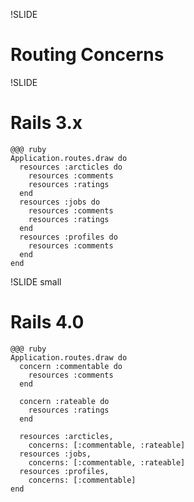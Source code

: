 !SLIDE
# Routing Concerns

!SLIDE
# Rails 3.x

    @@@ ruby
    Application.routes.draw do
      resources :arcticles do
        resources :comments
        resources :ratings
      end
      resources :jobs do
        resources :comments
        resources :ratings
      end
      resources :profiles do
        resources :comments
      end
    end

!SLIDE small
# Rails 4.0

    @@@ ruby
    Application.routes.draw do
      concern :commentable do
        resources :comments
      end

      concern :rateable do
        resources :ratings
      end

      resources :arcticles,
        concerns: [:commentable, :rateable]
      resources :jobs,
        concerns: [:commentable, :rateable]
      resources :profiles,
        concerns: [:commentable]
    end
